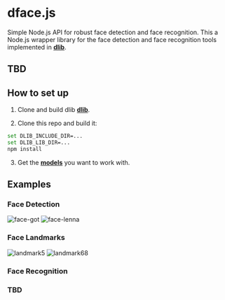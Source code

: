 dface.js
=============

Simple Node.js API for robust face detection and face recognition. This a Node.js wrapper library for the face detection and face recognition tools implemented in <a href="https://github.com/davisking/dlib"><b>dlib</b></a>.

## TBD

## How to set up
1. Clone and build dlib <a href="https://github.com/davisking/dlib"><b>dlib</b></a>.

2. Clone this repo and build it:

``` bash
set DLIB_INCLUDE_DIR=...
set DLIB_LIB_DIR=...
npm install
```

3. Get the <a href="https://github.com/davisking/dlib-models"><b>models</b></a> you want to work with.

## Examples

### Face Detection

![face-got](https://user-images.githubusercontent.com/31125521/34471034-2b52aafc-ef3e-11e7-9de0-ae498a9684dd.jpg)
![face-lenna](https://user-images.githubusercontent.com/31125521/34471067-db6a0872-ef3e-11e7-91f1-6ffe16359acd.jpg)

### Face Landmarks

![landmark5](https://user-images.githubusercontent.com/31125521/34471036-2bc682c4-ef3e-11e7-9642-f2627ef45e76.jpg)
![landmark68](https://user-images.githubusercontent.com/31125521/34471037-2be01dba-ef3e-11e7-850d-0104b5f63a7b.jpg)


### Face Recognition
### TBD



